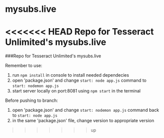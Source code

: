 # mysubs.live
<<<<<<< HEAD
Repo for Tesseract Unlimited's mysubs.live
=======
###Repo for Tesseract Unlimited's mysubs.live

Remember to use: 
1. run `npm install` in console to install needed dependecies 
2. open 'package.json' and change `start: node app.js` command to `start: nodemon app.js`
3. start server locally on port:8081 using `npm start` in the terminal

Before pushing to branch:
1. open 'package.json' and change `start: nodemon app.js` command back to `start: node app.js`
2. in the same 'package.json' file, change version to appropriate version
>>>>>>> up
